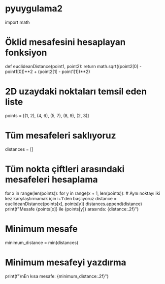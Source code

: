 # pyuygulama2
import math
# Öklid mesafesini hesaplayan fonksiyon
def euclideanDistance(point1, point2):
    return math.sqrt((point2[0] - point1[0])**2 + (point2[1] - point1[1])**2)

# 2D uzaydaki noktaları temsil eden liste
points = [(1, 2), (4, 6), (5, 7), (8, 9), (2, 3)]

# Tüm mesafeleri saklıyoruz
distances = []

# Tüm nokta çiftleri arasındaki mesafeleri hesaplama
for x in range(len(points)):
    for y in range(x + 1, len(points)):  # Aynı noktayı iki kez karşılaştırmamak için i+1'den başlıyoruz
        distance = euclideanDistance(points[x], points[y])
        distances.append(distance)
        print(f"Mesafe {points[x]} ile {points[y]} arasında: {distance:.2f}")

# Minimum mesafe
minimum_distance = min(distances)

# Minimum mesafeyi yazdırma
print(f"\nEn kısa mesafe: {minimum_distance:.2f}")
